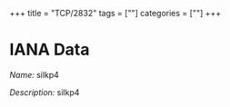 +++
title = "TCP/2832"
tags = [""]
categories = [""]
+++

# IANA Data

_Name:_ silkp4

_Description:_ silkp4

